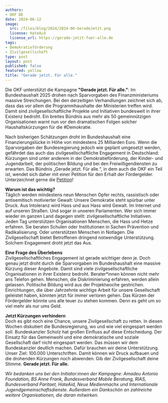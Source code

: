 ```yaml
---
authors: 
- OKF DE
date: 2024-06-12
image: 
  src: /files/blog/2024/2024-06-GeradeJetzt.png
  license: HateAid
  license_url: https://gerade-jetzt-fuer-alle.de
tags:
- Demokratieförderung
- Zivilgesellschaft
type: post
layout: post
published: false
featured: yellow
title: "Gerade jetzt. Für alle."
---
```


Die OKF unterstützt die Kampagne **"Gerade jetzt. Für alle."**: Im Bundeshaushalt 2025 drohen nach Sparvorgaben des Finanzministeriums massive Streichungen. Bei den derzeitigen Verhandlungen zeichnet sich ab, dass das vor allem die Programmhaushalte der Ministerien treffen wird. Damit sind zivilgesellschaftliche Projekte und Initiativen bundesweit in ihrer Existenz bedroht. Ein breites Bündnis aus mehr als 50 gemeinnützigen Organisationen warnt nun vor den dramatischen Folgen solcher Haushaltskürzungen für die #Demokratie.

Nach bisherigen Schätzungen droht im Bundeshaushalt eine Finanzierungslücke in Höhe von mindestens 25 Milliarden Euro. Wenn die Sparvorgaben der Bundesregierung jedoch wie geplant umgesetzt werden, gefährdet das auch das zivilgesellschaftliche Engagement in Deutschland: Kürzungen sind unter anderem in der Demokratieförderung, der Kinder- und Jugendarbeit, der politischen Bildung und bei den Freiwilligendiensten zu erwarten. Das Bündnis „Gerade jetzt. Für alle.“, in dem auch die OKF ein Teil ist, wendet sich daher mit einer Petition für den Erhalt der Fördergelder. Unterzeichnet gerne die [Petition](https://weact.campact.de/petitions/demokratieforderung-in-gefahr-kurzungen-jetzt-stoppen-geradejetztfueralle)!

**Warum ist das wichtig?**<br>
Täglich werden mindestens neun Menschen Opfer rechts, rassistisch oder antisemitisch
motivierter Gewalt: Unsere Demokratie steht spürbar unter Druck. Aus Intoleranz wird Hass
und aus Hass wird Gewalt. Im Internet und auf unseren Straßen. Und sogar in unseren
Parlamenten. Wer sich immer wieder im ganzen Land dagegen stellt: zivilgesellschaftliche
Initiativen. Jeden Tag unterstützen Organisationen Menschen, die Hass und Hetze erfahren. Sie
beraten Schulen oder Institutionen in Sachen Prävention und Radikalisierung. Oder
unterstützen Menschen in Notlagen. Die Zivilgesellschaft bietet Betroffenen dringend
notwendige Unterstützung. Solchem Engagement droht jetzt das Aus.

**Eine Frage des Überlebens**<br>
Zivilgesellschaftliches Engagement ist gerade wichtiger denn je. Doch genau jetzt droht
durch die Sparvorgaben im Bundeshaushalt eine massive Kürzung dieser Angebote. Damit
sind viele zivilgesellschaftliche Organisationen in ihrer Existenz bedroht. Berater*innen
können nicht mehr ans Telefon gehen. Menschen, die Diskriminierung erfahren, werden
allein gelassen. Politische Bildung wird aus der Projektwoche gestrichen. Einrichtungen, die
über Jahrzehnte wichtige Arbeit für unsere Gesellschaft geleistet haben, könnten jetzt für
immer verloren gehen. Das Kürzen der Fördergelder könnte uns alle teuer zu stehen
kommen. Denn es geht um so viel mehr als nur ums Geld.

**Jetzt Kürzungen verhindern**<br>
Doch es gibt noch eine Chance, unsere Zivilgesellschaft zu retten. In diesen Wochen
diskutiert die Bundesregierung, wo und wie viel eingespart werden soll. Bundeskanzler
Scholz hat großen Einfluss auf diese Entscheidung. Der Einsatz für das Gemeinwohl und
eine demokratische und soziale Gesellschaft darf nicht eingespart werden. Das müssen wir
dem Bundeskanzler deutlich machen. Dafür brauchen wir deine Unterstützung. Unser Ziel:
100.000 Unterschriften. Damit können wir Druck aufbauen und die drohenden Kürzungen
noch abwenden. Gib der Zivilgesellschaft deine Stimme. **Gerade jetzt. Für alle.**

*Wir bedanken uns bei den Initiator:innen der Kampagne: Amadeu Antonio Foundation, BS Anne Frank, Bundesverband Mobile Beratung, RIAS, Bundesverband Paritaet, HateAid, Neue Medienmachx und Internationale Jugendgemeinschaftsdienste. Außerdem ein Dankschön an zahlreiche weitere Organisationen, die daran mitwirken.*
